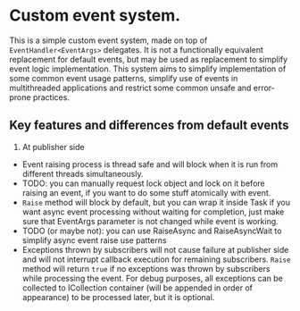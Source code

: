 # Custom event system.

This is a simple custom event system, made on top of `EventHandler<EventArgs>` delegates.
It is not a functionally equivalent replacement for default events, but may be used as replacement to simplify event logic implementation.
This system aims to simplify implementation of some common event usage patterns, simplify use of events in multithreaded applications and restrict some common unsafe and error-prone practices.

## Key features and differences from default events
1. At publisher side
* Event raising process is thread safe and will block when it is run from different threads simultaneously.
* TODO: you can manually request lock object and lock on it before raising an event, if you want to do some stuff atomically with event.
* `Raise` method will block by default, but you can wrap it inside Task if you want async event processing without waiting for completion, just make sure that EventArgs parameter is not changed while event is working.
* TODO (or maybe not): you can use RaiseAsync and RaiseAsyncWait to simplify async event raise use patterns
* Exceptions thrown by subscribers will not cause failure at publisher side and will not interrupt callback execution for remaining subscribers.
  `Raise` method will return `true` if no exceptions was thrown by subscribers while processing the event.
  For debug purposes, all exceptions can be collected to ICollection<EventRaiseException> container (will be appended in order of appearance) to be processed later, but it is optional.
